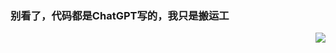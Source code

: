 ### 别看了，代码都是ChatGPT写的，我只是搬运工

<img align="right" src="https://github-readme-stats.vercel.app/api?username=NAXG" />


